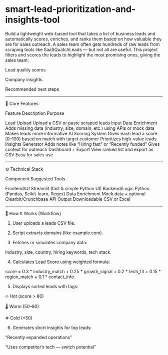 # smart-lead-prioritization-and-insights-tool
Build a lightweight web-based tool that takes a list of business leads and automatically scores, enriches, and ranks them based on how valuable they are for sales outreach.
A sales team often gets hundreds of raw leads from scraping tools like SaaSQuatchLeads — but not all are useful.
This project filters and scores the leads to highlight the most promising ones, giving the sales team:

Lead quality scores

Company insights

Recommended next steps



---

🧠 Core Features

Feature	Description	Purpose

Lead Upload	Upload a CSV or paste scraped leads	Input
Data Enrichment	Adds missing data (industry, size, domain, etc.) using APIs or mock data	Makes leads more informative
AI Scoring System	Gives each lead a score (0–100) based on match with target customer	Prioritizes high-value leads
Insights Generator	Adds notes like “Hiring fast” or “Recently funded”	Gives context for outreach
Dashboard + Export	View ranked list and export as CSV	Easy for sales use



---

⚙ Technical Stack

Component	Suggested Tools

Frontend/UI	Streamlit (fast & simple Python UI)
Backend/Logic	Python (Pandas, Scikit-learn, Regex)
Data Enrichment	Mock data + optional Clearbit/Crunchbase API
Output	Downloadable CSV or Excel



---

🧩 How It Works (Workflow)

1. User uploads a leads CSV file.


2. Script extracts domains (like example.com).


3. Fetches or simulates company data:

Industry, size, country, hiring keywords, tech stack.



4. Calculates Lead Score using weighted formula:

score = 0.3 * industry_match + 0.25 * growth_signal + 
        0.2 * tech_fit + 0.15 * region_match + 
        0.1 * contact_info


5. Displays sorted leads with tags:

🔥 Hot (score > 80)

🌡 Warm (50–80)

❄ Cold (<50)



6. Generates short insights for top leads:

“Recently expanded operations”

“Uses competitor’s tech — switch potential”
